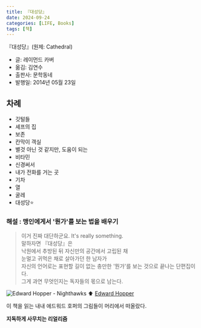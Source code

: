 ```yaml
---
title: 『대성당』
date: 2024-09-24
categories: [LIFE, Books]
tags: [책]
---
```



『대성당』(원제: Cathedral)
- 글: 레이먼드 카버
- 옮김: 김연수
- 출판사: 문학동네
- 발행일: 2014년 05월 23일


## 차례

- 깃털들
- 셰프의 집
- 보존
- 칸막이 객실
- 별것 아닌 것 같지만, 도움이 되는
- 비타민
- 신경써서
- 내가 전화를 거는 곳
- 기차
- 열
- 굴레
- 대성당⭐


### 해설 : 맹인에게서 '뭔가'를 보는 법을 배우기

> 이거 진짜 대단하군요. It's really something.  
> 말하자면 『대성당』은  
> 낙원에서 추방된 뒤 자신만의 공간에서 고립된 채  
> 눈멀고 귀먹은 채로 살아가던 한 남자가  
> 자신의 언어로는 표현할 길이 없는 충만한 '뭔가'를 보는 것으로 끝나는 단편집이다.  
> 그게 과연 무엇인지는 독자들의 몫으로 남는다.  


![Edward Hopper - Nighthawks](https://upload.wikimedia.org/wikipedia/commons/7/7b/Hopper_Nighthawks.jpg)
⬆️ [Edward Hopper](https://en.wikipedia.org/wiki/Edward_Hopper)

이 책을 읽는 내내 에드워드 호퍼의 그림들이 머리에서 떠올랐다.

**지독하게 사무치는 리얼리즘**
